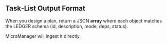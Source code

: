 ## Task‑List Output Format

When you design a plan, return a JSON **array**
where each object matches the LEDGER schema
(id, description, mode, deps, status).

MicroManager will ingest it directly.